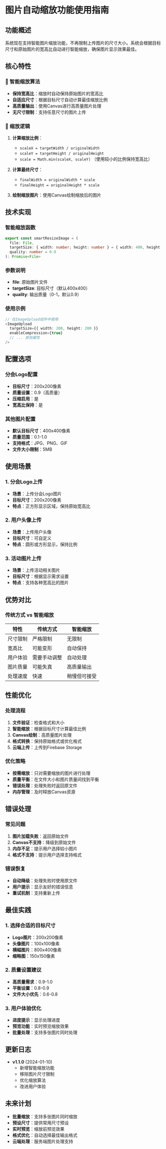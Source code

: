 # 图片自动缩放功能使用指南

## 功能概述

系统现在支持智能图片缩放功能，不再限制上传图片的尺寸大小。系统会根据目标尺寸和原始图片的宽高比自动进行智能缩放，确保图片显示效果最佳。

## 核心特性

### 🎯 智能缩放算法
- **保持宽高比**：缩放时自动保持原始图片的宽高比
- **自适应尺寸**：根据目标尺寸自动计算最佳缩放比例
- **高质量输出**：使用Canvas进行高质量图片处理
- **无尺寸限制**：支持任意尺寸的图片上传

### 📐 缩放逻辑
1. **计算缩放比例**：
   - `scaleX = targetWidth / originalWidth`
   - `scaleY = targetHeight / originalHeight`
   - `scale = Math.min(scaleX, scaleY)` （使用较小的比例保持宽高比）

2. **计算最终尺寸**：
   - `finalWidth = originalWidth * scale`
   - `finalHeight = originalHeight * scale`

3. **绘制缩放图片**：使用Canvas绘制缩放后的图片

## 技术实现

### 智能缩放函数
```typescript
export const smartResizeImage = (
  file: File, 
  targetSize: { width: number; height: number } = { width: 400, height: 400 },
  quality: number = 0.9
): Promise<File>
```

### 参数说明
- **file**: 原始图片文件
- **targetSize**: 目标尺寸（默认400x400）
- **quality**: 输出质量（0-1，默认0.9）

### 使用示例
```typescript
// 在ImageUpload组件中使用
<ImageUpload
  targetSize={{ width: 200, height: 200 }}
  enableCompression={true}
  // ... 其他属性
/>
```

## 配置选项

### 分会Logo配置
- **目标尺寸**：200x200像素
- **质量设置**：0.9（高质量）
- **压缩启用**：是
- **宽高比保持**：是

### 其他图片配置
- **默认目标尺寸**：400x400像素
- **质量范围**：0.1-1.0
- **支持格式**：JPG、PNG、GIF
- **文件大小限制**：5MB

## 使用场景

### 1. 分会Logo上传
- **场景**：上传分会Logo图片
- **目标尺寸**：200x200像素
- **特点**：正方形显示区域，保持原始宽高比

### 2. 用户头像上传
- **场景**：上传用户头像
- **目标尺寸**：可自定义
- **特点**：圆形或方形显示，保持比例

### 3. 活动图片上传
- **场景**：上传活动相关图片
- **目标尺寸**：根据显示需求设置
- **特点**：支持各种宽高比的图片

## 优势对比

### 传统方式 vs 智能缩放

| 特性 | 传统方式 | 智能缩放 |
|------|----------|----------|
| 尺寸限制 | 严格限制 | 无限制 |
| 宽高比 | 可能变形 | 自动保持 |
| 用户体验 | 需要手动调整 | 自动处理 |
| 图片质量 | 可能失真 | 高质量输出 |
| 处理速度 | 快速 | 稍慢但可接受 |

## 性能优化

### 处理流程
1. **文件验证**：检查格式和大小
2. **智能缩放**：根据目标尺寸计算最佳比例
3. **Canvas绘制**：高质量图片处理
4. **格式转换**：保持原始格式或优化格式
5. **云端上传**：上传到Firebase Storage

### 优化策略
- **按需缩放**：只对需要缩放的图片进行处理
- **质量平衡**：在文件大小和图片质量间找到平衡
- **错误处理**：处理失败时返回原文件
- **内存管理**：及时释放Canvas资源

## 错误处理

### 常见问题
1. **图片加载失败**：返回原始文件
2. **Canvas不支持**：降级到原始文件
3. **内存不足**：提示用户选择较小图片
4. **格式不支持**：提示用户选择支持格式

### 错误恢复
- **自动降级**：处理失败时使用原文件
- **用户提示**：显示友好的错误信息
- **重试机制**：支持重新上传

## 最佳实践

### 1. 选择合适的目标尺寸
- **Logo图片**：200x200像素
- **头像图片**：100x100像素
- **横幅图片**：800x400像素
- **缩略图**：150x150像素

### 2. 质量设置建议
- **高质量需求**：0.9-1.0
- **平衡设置**：0.8-0.9
- **文件大小优先**：0.6-0.8

### 3. 用户体验优化
- **进度提示**：显示处理进度
- **预览功能**：实时预览缩放效果
- **批量处理**：支持多张图片同时处理

## 更新日志

- **v1.1.0** (2024-01-10)
  - 新增智能缩放功能
  - 移除图片尺寸限制
  - 优化缩放算法
  - 改进用户体验

## 未来计划

- **批量缩放**：支持多张图片同时缩放
- **预设尺寸**：提供常用尺寸预设
- **实时预览**：缩放前预览效果
- **格式优化**：自动选择最佳输出格式
- **云端处理**：服务端图片处理支持
